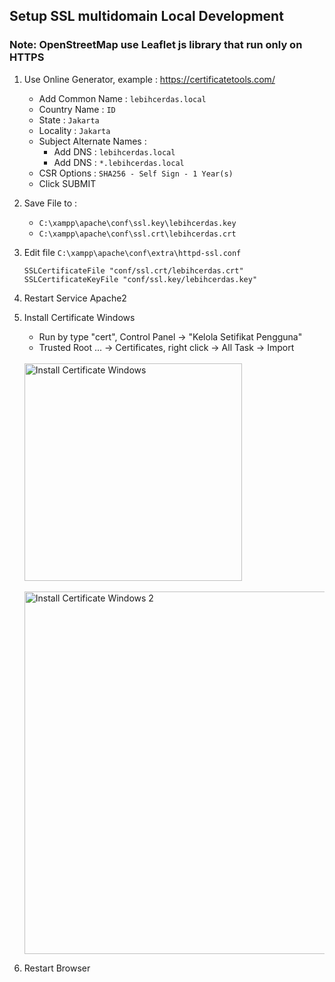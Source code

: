 
## Setup SSL multidomain Local Development

### Note: OpenStreetMap use Leaflet js library that run only on HTTPS

1. Use Online Generator, example : https://certificatetools.com/
	- Add Common Name : `lebihcerdas.local`
	- Country Name : `ID`
	- State : `Jakarta`
	- Locality : `Jakarta`
	- Subject Alternate Names : 
		- Add DNS : `lebihcerdas.local`
		- Add DNS : `*.lebihcerdas.local`
	- CSR Options : `SHA256 - Self Sign - 1 Year(s)` 
	- Click SUBMIT
	
2. Save File to :
	- `C:\xampp\apache\conf\ssl.key\lebihcerdas.key`
	- `C:\xampp\apache\conf\ssl.crt\lebihcerdas.crt`
	
3. Edit file `C:\xampp\apache\conf\extra\httpd-ssl.conf`
   ```
   SSLCertificateFile "conf/ssl.crt/lebihcerdas.crt"
   SSLCertificateKeyFile "conf/ssl.key/lebihcerdas.key"
   ```
	
4. Restart Service Apache2

5. Install Certificate Windows
	- Run by type "cert", Control Panel -> "Kelola Setifikat Pengguna"
	- Trusted Root ... -> Certificates, right click -> All Task -> Import
    <br />
    <img width="348" alt="Install Certificate Windows" src="https://github.com/si294r/howto-wp/assets/10229458/c51f3f3b-42be-4eec-b5ec-9690a6408ea9">
    <br /><br />
    <img width="580" alt="Install Certificate Windows 2" src="https://github.com/si294r/howto-wp/assets/10229458/f8fdefbc-2fcc-4232-aeac-aa3b2f66ee09">

6. Restart Browser
